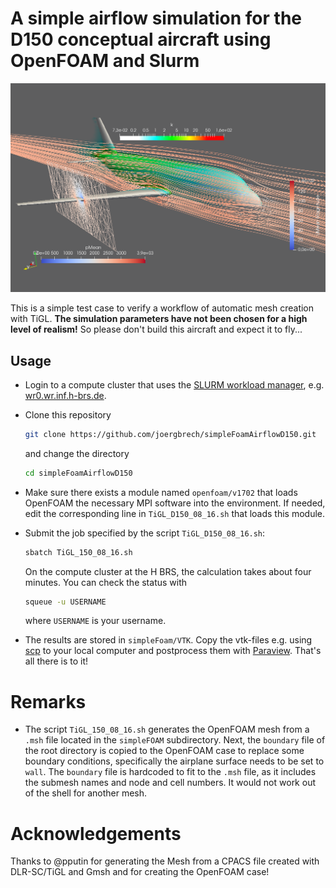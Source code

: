 # A simple airflow simulation for the D150 conceptual aircraft using OpenFOAM and Slurm

![](openfoam_d150.png)

This is a simple test case to verify a workflow of automatic mesh creation with TiGL. **The simulation parameters have not been chosen for a high level of realism!** So please don't build this aircraft and expect it to fly...

## Usage

 - Login to a compute cluster that uses the [SLURM workload manager](https://slurm.schedmd.com/), e.g. [wr0.wr.inf.h-brs.de](wr0.wr.inf.h-brs.de). 
 - Clone this repository
 
   ```bash
   git clone https://github.com/joergbrech/simpleFoamAirflowD150.git
   ```
   and change the directory

   ```bash
   cd simpleFoamAirflowD150
   ```
- Make sure there exists a module named `openfoam/v1702` that loads OpenFOAM the necessary MPI software into the environment. If needed, edit the corresponding line in `TiGL_D150_08_16.sh` that loads this module.
 - Submit the job specified by the script `TiGL_D150_08_16.sh`:
 
   ```bash
   sbatch TiGL_150_08_16.sh
   ```
   On the compute cluster at the H BRS, the calculation takes about four minutes. You can check the status with
 
   ```bash
   squeue -u USERNAME
   ```
   where `USERNAME` is your username.
 
 - The results are stored in `simpleFoam/VTK`. Copy the vtk-files e.g. using [scp](https://www.garron.me/en/articles/scp.html) to your local computer and postprocess them with [Paraview](https://www.paraview.org/). That's all there is to it!
 
# Remarks

 - The script `TiGL_150_08_16.sh` generates the OpenFOAM mesh from a `.msh` file located in the `simpleFOAM` subdirectory. Next, the `boundary` file of the root directory is copied to the OpenFOAM case to replace some boundary conditions, specifically the airplane surface needs to be set to `wall`. The `boundary` file is hardcoded to fit to the `.msh` file, as it includes the submesh names and node and cell numbers. It would not work out of the shell for another mesh.

# Acknowledgements 

Thanks to @pputin for generating the Mesh from a CPACS file created with DLR-SC/TiGL and Gmsh and for creating the OpenFOAM case!
